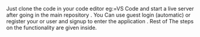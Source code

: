 Just clone the code in your code editor eg:=VS Code and start a live server after going in the main repository . 
You Can use guest login (automatic) or register your or user and signup to enter the application . 
Rest of The steps on the functionality are given inside.
